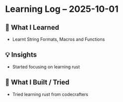 # Learning Log – 2025-10-01

## 🧩 What I Learned

- Learnt String Formats, Macros and Functions

## 💡 Insights

- Started focusing on learning rust

## 🧱 What I Built / Tried

- Tried learning rust from codecrafters
